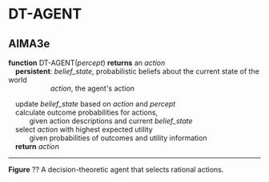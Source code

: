 # DT-AGENT

## AIMA3e
__function__ DT-AGENT(_percept_) __returns__ an _action_  
&emsp;__persistent__: _belief\_state_, probabilistic beliefs about the current state of the world  
&emsp;&emsp;&emsp;&emsp;&emsp;&emsp;_action_, the agent's action  

&emsp;update _belief\_state_ based on _action_ and _percept_  
&emsp;calculate outcome probabilities for actions,  
&emsp;&emsp;&emsp;given action descriptions and current _belief\_state_  
&emsp;select _action_ with highest expected utility  
&emsp;&emsp;&emsp;given probabilities of outcomes and utility information  
&emsp;__return__ _action_  

---
__Figure__ ?? A decision\-theoretic agent that selects rational actions.
